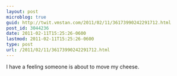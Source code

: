```yaml
---
layout: post
microblog: true
guid: http://twit.vmstan.com/2011/02/11/36173990242291712.html
post_id: 3044236
date: 2011-02-11T15:25:26-0600
lastmod: 2011-02-11T15:25:26-0600
type: post
url: /2011/02/11/36173990242291712.html
---
```

I have a feeling someone is about to move my cheese.

